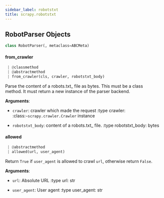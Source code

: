 ```yaml
---
sidebar_label: robotstxt
title: scrapy.robotstxt
---
```


## RobotParser Objects

```python
class RobotParser(, metaclass=ABCMeta)
```

#### from\_crawler

```python
 | @classmethod
 | @abstractmethod
 | from_crawler(cls, crawler, robotstxt_body)
```

Parse the content of a robots.txt_ file as bytes. This must be a class method.
It must return a new instance of the parser backend.

**Arguments**:

- `crawler`: crawler which made the request
:type crawler: :class:`~scrapy.crawler.Crawler` instance

- `robotstxt_body`: content of a robots.txt_ file.
:type robotstxt_body: bytes

#### allowed

```python
 | @abstractmethod
 | allowed(url, user_agent)
```

Return ``True`` if  ``user_agent`` is allowed to crawl ``url``, otherwise return ``False``.

**Arguments**:

- `url`: Absolute URL
:type url: str

- `user_agent`: User agent
:type user_agent: str

